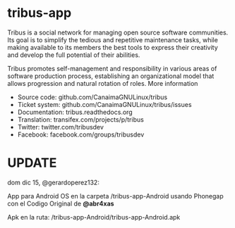 tribus-app
==========

Tribus is a social network for managing open source software communities. Its goal is to simplify the tedious and repetitive maintenance tasks, 
while making available to its members the best tools to express their creativity and develop the full potential of their abilities.

Tribus promotes self-management and responsibility in various areas of software production process, establishing an organizational model that 
allows progression and natural rotation of roles.
More information

 * Source code: github.com/CanaimaGNULinux/tribus
 * Ticket system: github.com/CanaimaGNULinux/tribus/issues
 * Documentation: tribus.readthedocs.org
 * Translation: transifex.com/projects/p/tribus
 * Twitter: twitter.com/tribusdev
 * Facebook: facebook.com/groups/tribusdev

UPDATE
======

dom dic 15, @gerardoperez132:

App para Android OS en la carpeta /tribus-app-Android usando Phonegap con el Codigo Original de **@abr4xas**

Apk en la ruta: /tribus-app-Android/tribus-app-Android.apk

